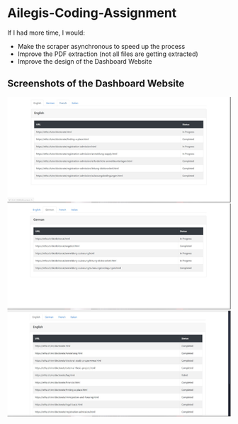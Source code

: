 # Ailegis-Coding-Assignment
 
If I had more time, I would:
- Make the scraper asynchronous to speed up the process
- Improve the PDF extraction (not all files are getting extracted)
- Improve the design of the Dashboard Website



## Screenshots of the Dashboard Website

![Screenshot 1](Screenshots/Dashboard_English_Progress.jpg)
![Screenshot 2](Screenshots/Dashboard_German_Progress.jpg)
![Screenshot 3](Screenshots/Dashboard_English.jpg)
